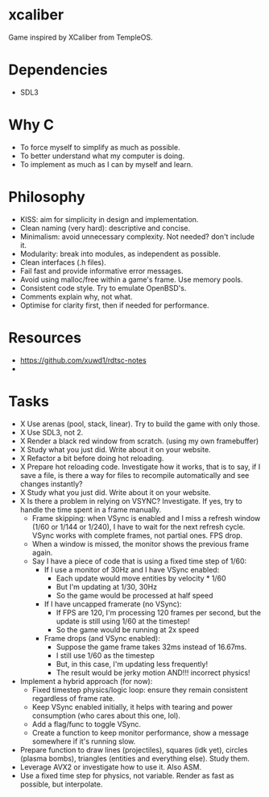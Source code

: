 # xcaliber

Game inspired by XCaliber from TempleOS.

# Dependencies

- SDL3

# Why C

- To force myself to simplify as much as possible.
- To better understand what my computer is doing.
- To implement as much as I can by myself and learn.

# Philosophy

- KISS: aim for simplicity in design and implementation.
- Clean naming (very hard): descriptive and concise.
- Minimalism: avoid unnecessary complexity. Not needed? don't include it.
- Modularity: break into modules, as independent as possible.
- Clean interfaces (.h files).
- Fail fast and provide informative error messages.
- Avoid using malloc/free within a game's frame. Use memory pools.
- Consistent code style. Try to emulate OpenBSD's.
- Comments explain why, not what.
- Optimise for clarity first, then if needed for performance.

# Resources

- https://github.com/xuwd1/rdtsc-notes
- 

# Tasks

- X Use arenas (pool, stack, linear). Try to build the game with only those.
- X Use SDL3, not 2.
- X Render a black red window from scratch. (using my own framebuffer)
- X Study what you just did. Write about it on your website.
- X Refactor a bit before doing hot reloading.
- X Prepare hot reloading code. Investigate how it works, that is to say, if I save a file, is there a way for files to recompile automatically and see changes instantly?
- X Study what you just did. Write about it on your website.
- X Is there a problem in relying on VSYNC? Investigate. If yes, try to handle the time spent in a frame manually.
  - Frame skipping: when VSync is enabled and I miss a refresh window (1/60 or 1/144 or 1/240), I have to wait for the next refresh cycle. VSync works with complete frames, not partial ones. FPS drop.
  - When a window is missed, the monitor shows the previous frame again.
  - Say I have a piece of code that is using a fixed time step of 1/60:
    - If I use a monitor of 30Hz and I have VSync enabled:
      - Each update would move entities by velocity * 1/60
      - But I'm updating at 1/30, 30Hz
      - So the game would be processed at half speed
    - If I have uncapped framerate (no VSync):
      - If FPS are 120, I'm processing 120 frames per second, but the update is still using 1/60 at the timestep!
      - So the game would be running at 2x speed
    - Frame drops (and VSync enabled):
      - Suppose the game frame takes 32ms instead of 16.67ms.
      - I still use 1/60 as the timestep
      - But, in this case, I'm updating less frequently!
      - The result would be jerky motion AND!!! incorrect physics!
- Implement a hybrid approach (for now):
  - Fixed timestep physics/logic loop: ensure they remain consistent regardless of frame rate.
  - Keep VSync enabled initially, it helps with tearing and power consumption (who cares about this one, lol).
  - Add a flag/func to toggle VSync.
  - Create a function to keep monitor performance, show a message somewhere if it's running slow.
- Prepare function to draw lines (projectiles), squares (idk yet), circles (plasma bombs), triangles (entities and everything else). Study them.
- Leverage AVX2 or investigate how to use it. Also ASM.
- Use a fixed time step for physics, not variable. Render as fast as possible, but interpolate.
